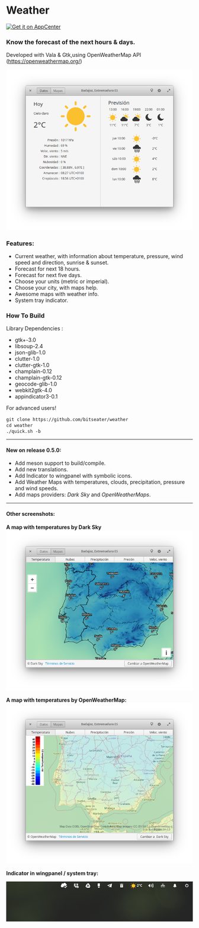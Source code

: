 # Weather

[![Get it on AppCenter](https://appcenter.elementary.io/badge.svg)](https://appcenter.elementary.io/com.github.bitseater.weather)﻿

### Know the forecast of the next hours & days.

Developed with Vala & Gtk,using OpenWeatherMap API (https://openweathermap.org/)

![Screenshot](./data/screens/screenshot_1.png  "Weather")

### Features:

- Current weather, with information about temperature, pressure, wind speed and direction, sunrise & sunset.
- Forecast for next 18 hours.
- Forecast for next five days.
- Choose your units (metric or imperial).
- Choose your city, with maps help.
- Awesome maps with weather info.
- System tray indicator.

### How To Build

Library Dependencies :

- gtk+-3.0
- libsoup-2.4
- json-glib-1.0
- clutter-1.0
- clutter-gtk-1.0
- champlain-0.12
- champlain-gtk-0.12
- geocode-glib-1.0
- webkit2gtk-4.0
- appindicator3-0.1


For advanced users!

    git clone https://github.com/bitseater/weather
    cd weather
    ./quick.sh -b

----

#### New on release 0.5.0:

- Add meson support to build/compile.
- Add new translations.
- Add Indicator to wingpanel with symbolic icons.
- Add Weather Maps with temperatures, clouds, precipitation, pressure and wind speeds.
- Add maps providers: *Dark Sky* and *OpenWeatherMaps*.
----
#### Other screenshots:

**A map with temperatures by Dark Sky**
![Screenshot](./data/screens/screenshot_2.png  "Weather")

**A map with temperatures by OpenWeatherMap:**
![Screenshot](./data/screens/screenshot_3.png  "Weather")

**Indicator in wingpanel / system tray:**

![Screenshot](./data/screens/screenshot_4.png  "Weather")